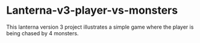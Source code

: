 # Lanterna-v3-player-vs-monsters
This lanterna version 3 project illustrates a simple game where the player is being chased by 4 monsters.
